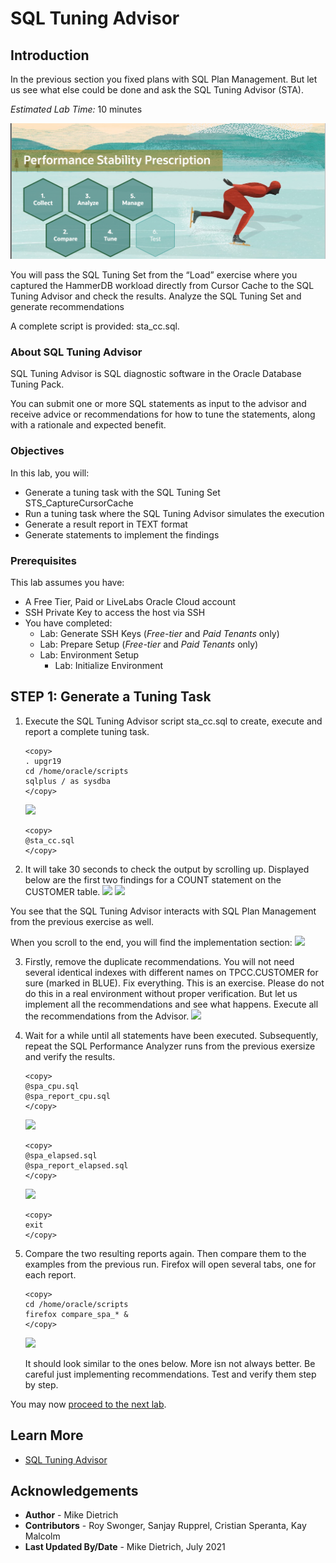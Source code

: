# SQL Tuning Advisor

## Introduction

In the previous section you fixed plans with SQL Plan Management. But let us see what else could be done and ask the SQL Tuning Advisor (STA).

*Estimated Lab Time:* 10 minutes

![](./images/performance_prescription_04.png " ")

You will pass the SQL Tuning Set from the “Load” exercise where you captured the HammerDB workload directly from Cursor Cache to the SQL Tuning Advisor and check the results.
Analyze the SQL Tuning Set and generate recommendations

A complete script is provided: sta_cc.sql.  

### About SQL Tuning Advisor
SQL Tuning Advisor is SQL diagnostic software in the Oracle Database Tuning Pack.

You can submit one or more SQL statements as input to the advisor and receive advice or recommendations for how to tune the statements, along with a rationale and expected benefit.

### Objectives
In this lab, you will:
* Generate a tuning task with the SQL Tuning Set STS_CaptureCursorCache
* Run a tuning task where the SQL Tuning Advisor simulates the execution
* Generate a result report in TEXT format
* Generate statements to implement the findings

### Prerequisites
This lab assumes you have:
- A Free Tier, Paid or LiveLabs Oracle Cloud account
- SSH Private Key to access the host via SSH
- You have completed:
    - Lab: Generate SSH Keys (*Free-tier* and *Paid Tenants* only)
    - Lab: Prepare Setup (*Free-tier* and *Paid Tenants* only)
    - Lab: Environment Setup
		- Lab: Initialize Environment

## **STEP 1**: Generate a Tuning Task

1. Execute the SQL Tuning Advisor script sta_cc.sql to create, execute and report a complete tuning task.

    ```
    <copy>
    . upgr19
    cd /home/oracle/scripts
    sqlplus / as sysdba
    </copy>
    ```
    ![](./images/sql_tun_1.png " ")

    ```
    <copy>
    @sta_cc.sql
    </copy>
    ```


2. It will take 30 seconds to check the output by scrolling up. Displayed below are the first two findings for a COUNT statement on the CUSTOMER table.
    ![](./images/sql_tun_2.png " ")
    ![](./images/sql_tun_3.png " ")

  You see that the SQL Tuning Advisor interacts with SQL Plan Management from the previous exercise as well.

  When you scroll to the end, you will find the implementation section:
    ![](./images/sql_tun_4.png " ")


3. Firstly, remove the duplicate recommendations. You will not need several identical indexes with different names on TPCC.CUSTOMER for sure (marked in BLUE). Fix everything.  This is an exercise. Please do not do this in a real environment without proper verification. But let us implement all the recommendations and see what happens. Execute all the recommendations from the Advisor.
      ![](./images/sql_tun_5.png " ")


4. Wait for a while until all statements have been executed. Subsequently, repeat the SQL Performance Analyzer runs from the previous exersize and verify the results.
    ```
    <copy>
    @spa_cpu.sql
    @spa_report_cpu.sql
    </copy>
    ```
    ![](./images/sql_tun_6.png " ")
    ```
    <copy>
    @spa_elapsed.sql
    @spa_report_elapsed.sql
    </copy>
    ```
    ![](./images/sql_tun_7.png " ")
    ```
    <copy>
    exit
    </copy>
    ```

5. Compare the two resulting reports again. Then compare them to the examples from the previous run. Firefox will open several tabs, one for each report.

    ```
    <copy>
    cd /home/oracle/scripts
    firefox compare_spa_* &
    </copy>
    ```
    ![](./images/sql_per_5.png " ")

    It should look similar to the ones below. More isn not always better. Be careful just implementing recommendations. Test and verify them step by step.

You may now [proceed to the next lab](#next).

## Learn More

* [SQL Tuning Advisor](https://docs.oracle.com/en/database/oracle/oracle-database/19/tgsql/sql-tuning-advisor.html#GUID-8E1A39CB-A491-4254-8B31-9B1DF7B52AA1)

## Acknowledgements
* **Author** - Mike Dietrich
* **Contributors** -  Roy Swonger, Sanjay Rupprel, Cristian Speranta, Kay Malcolm
* **Last Updated By/Date** - Mike Dietrich, July 2021

